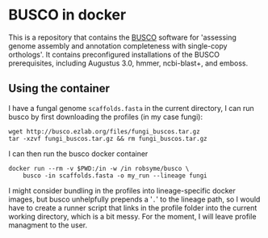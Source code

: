 # BUSCO in docker

This is a repository that contains the
[BUSCO](http://busco.ezlab.org/) software for 'assessing genome
assembly and annotation completeness with single-copy orthologs'. It
contains preconfigured installations of the BUSCO prerequisites,
including Augustus 3.0, hmmer, ncbi-blast+, and emboss.

## Using the container

I have a fungal genome `scaffolds.fasta` in the current directory, I
can run busco by first downloading the profiles (in my case fungi):

    wget http://busco.ezlab.org/files/fungi_buscos.tar.gz
    tar -xzvf fungi_buscos.tar.gz && rm fungi_buscos.tar.gz

I can then run the busco docker container

    docker run --rm -v $PWD:/in -w /in robsyme/busco \
        busco -in scaffolds.fasta -o my_run --lineage fungi

I might consider bundling in the profiles into lineage-specific docker
images, but busco unhelpfully prepends a '`.`' to the lineage path, so
I would have to create a runner script that links in the profile
folder into the current working directory, which is a bit messy. For
the moment, I will leave profile managment to the user.
